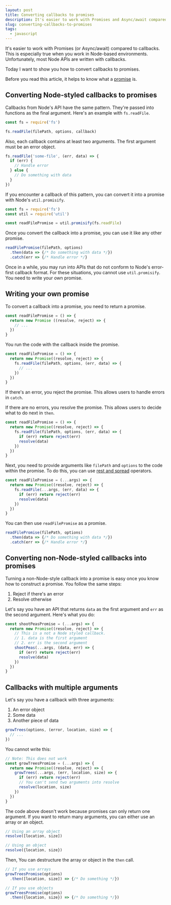 ```yaml
---
layout: post
title: Converting callbacks to promises 
description: It's easier to work with Promises and Async/await compared to callbacks. I teach you how to convert any callback into a promise. 
slug: converting-callbacks-to-promises
tags:
  - javascript
---
```


It's easier to work with Promises (or Async/await) compared to callbacks. This is especially true when you work in Node-based environments. Unfortunately, most Node APIs are written with callbacks. 

Today I want to show you how to convert callbacks to promises. 

<!-- more -->

Before you read this article, it helps to know what a [promise][1] is. 

## Converting Node-styled callbacks to promises

Callbacks from Node's API have the same pattern. They're passed into functions as the final argument. Here's an example with `fs.readFile`. 

```js
const fs = require('fs') 

fs.readFile(filePath, options, callback)
```

Also, each callback contains at least two arguments. The first argument must be an error object. 

```js
fs.readFile('some-file', (err, data) => {
  if (err) {
    // Handle error 
  } else {
    // Do something with data
  }
})
```

If you encounter a callback of this pattern, you can convert it into a promise with Node's `util.promisify`. 

```js
const fs = require('fs')
const util = require('util')

const readFilePromise = util.promisify(fs.readFile)
```

Once you convert the callback into a promise, you can use it like any other promise. 

```js
readFilePromise(filePath, options)
  .then(data => {/* Do something with data */})
  .catch(err => {/* Handle error */}
```

Once in a while, you may run into APIs that do not conform to Node's error-first callback format. For these situations, you cannot use `util.promisify`. You need to write your own promise. 

## Writing your own promise

To convert a callback into a promise, you need to return a promise. 

```js
const readFilePromise = () => {
  return new Promise ((resolve, reject) => {
    // ...  
  })
}
```

You run the code with the callback inside the promise. 

```js
const readFilePromise = () => {
  return new Promise((resolve, reject) => {
    fs.readFile(filePath, options, (err, data) => {
      // ...
    })
  })
}
```

If there's an error, you reject the promise. This allows users to handle errors in `catch`. 

If there are no errors, you resolve the promise. This allows users to decide what to do next in `then`. 

```js
const readFilePromise = () => {
  return new Promise((resolve, reject) => {
    fs.readFile(filePath, options, (err, data) => {
      if (err) return reject(err)
      resolve(data)
    })
  })
}
```

Next, you need to provide arguments like `filePath` and `options` to the code within the promise. To do this, you can use [rest and spread][2] operators. 

```js
const readFilePromise = (...args) => {
  return new Promise((resolve, reject) => {
    fs.readFile(...args, (err, data) => {
      if (err) return reject(err)
      resolve(data)
    })
  })
}
```

You can then use `readFilePromise` as a promise. 

```js
readFilePromise(filePath, options)
  .then(data => {/* Do something with data */})
  .catch(err => {/* Handle error */}
```

## Converting non-Node-styled callbacks into promises

Turning a non-Node-style callback into a promise is easy once you know how to construct a promise. You follow the same steps: 

1. Reject if there's an error 
2. Resolve otherwise 

Let's say you have an API that returns `data` as the first argument and `err` as the second argument. Here's what you do: 

```js
const shootPeasPromise = (...args) => {
  return new Promise((resolve, reject) => {
    // This is a not a Node styled callback. 
    // 1. data is the first argument 
    // 2. err is the second argument
    shootPeas(...args, (data, err) => {
      if (err) return reject(err)
      resolve(data)
    })
  })
}
```

## Callbacks with multiple arguments

Let's say you have a callback with three arguments: 

1. An error object 
2. Some data
3. Another piece of data 

```js
growTrees(options, (error, location, size) => {
  // ... 
})
```

You cannot write this: 

```js
// Note: This does not work 
const growTreesPromise = (...args) => {
  return new Promise((resolve, reject) => {
    growTrees(...args, (err, location, size) => {
      if (err) return reject(err)
      // You can't send two arguments into resolve
      resolve(location, size)
    })
  })
}
```

The code above doesn't work because promises can only return one argument. If you want to return many arguments, you can either use an array or an object. 

```js
// Using an array object
resolve([location, size])

// Using an object
resolve({location, size})
```

Then, You can destructure the array or object in the `then` call. 

```js
// If you use arrays
growTreesPromise(options)
  .then([location, size]) => {/* Do something */})

// If you use objects
growTreesPromise(options)
  .then({location, size}) => {/* Do something */})
```

[1]:	/blog/js-promises/ "JavaScript promise"
[2]:	/blog/es6/#the-rest-parameter-and-spread-operator "Introduction to ES6: Rest and Spread Operators"

